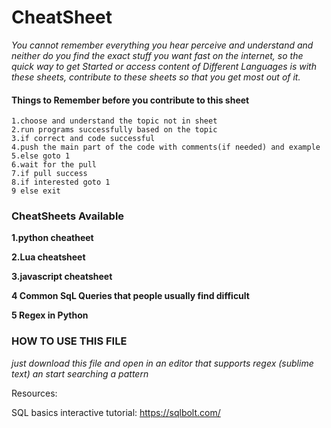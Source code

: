 # CheatSheet
*You cannot remember everything you hear perceive and understand and neither do you find the exact stuff you want fast on the internet,
so the quick way to get Started or access content of Different Languages is with these sheets, contribute to these sheets so that you get most out of it.*

#### Things to Remember before you contribute to this sheet

```
1.choose and understand the topic not in sheet
2.run programs successfully based on the topic
3.if correct and code successful
4.push the main part of the code with comments(if needed) and example
5.else goto 1
6.wait for the pull
7.if pull success
8.if interested goto 1  
9 else exit
```

### CheatSheets Available

**1.python cheatheet**

**2.Lua cheatsheet**

**3.javascript cheatsheet**

**4 Common SqL Queries that people usually find difficult**

**5 Regex in Python** 
### HOW TO USE THIS FILE
*just download this file and open in an editor that supports regex (sublime text) an start searching a pattern*



Resources:

SQL basics interactive tutorial: https://sqlbolt.com/
